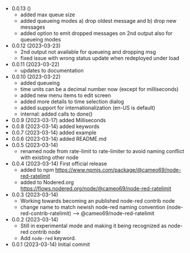 - 0.0.13 ()
    - added max queue size
    - added queueing modes a) drop oldest message and b) drop new messages
    - added option to emit dropped messages on 2nd output also for queueing modes
- 0.0.12 (2023-03-23)
    - 2nd output not available for queueing and dropping msg
    - fixed issue with wrong status update when redeployed under load
- 0.0.11 (2023-03-22)
    - updates to documentation
- 0.0.10 (2023-03-22)
    - added queueing
    - time units can be a decimal number now (except for milliseconds)
    - added new menu items to edit screen
    - added more details to time selection dialog
    - added support for internationalization (en-US is default)
    - internal: added calls to done()
- 0.0.9 (2023-03-17) added Milliseconds
- 0.0.8 (2023-03-14) added keywords
- 0.0.7 (2023-03-14) added example
- 0.0.6 (2023-03-14) added README.md
- 0.0.5 (2023-03-14)
    - renamed node from rate-limit to rate-limiter to avoid naming conflict with existing other node
- 0.0.4 (2023-03-14) First official release
    - added to npm https://www.npmjs.com/package/@cameo69/node-red-ratelimit
    - added to Nodered.org https://flows.nodered.org/node/@cameo69/node-red-ratelimit
- 0.0.3 (2023-03-14) 
    - Working towards becoming an published node-red contrib node
    - change name to match newish node-red naming convention (node-red-contrib-ratelimit) --> @cameo69/node-red-ratelimit
- 0.0.2 (2023-03-14)
    - Still in experimental mode and making it being recognized as node-red contrib node
    - Add `node-red` keyword.
- 0.0.1 (2023-03-14) Initial commit
